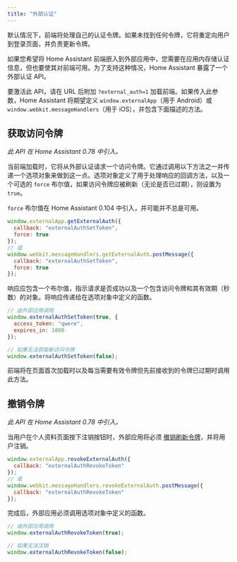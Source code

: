 ```yaml
---
title: "外部认证"
---
```


默认情况下，前端将处理自己的认证令牌。如果未找到任何令牌，它将重定向用户到登录页面，并负责更新令牌。

如果您希望将 Home Assistant 前端嵌入到外部应用中，您需要在应用内存储认证信息，但也要使其对前端可用。为了支持这种情况，Home Assistant 暴露了一个外部认证 API。

要激活此 API，请在 URL 后附加 `?external_auth=1` 加载前端。如果传入此参数，Home Assistant 将期望定义 `window.externalApp`（用于 Android）或 `window.webkit.messageHandlers`（用于 iOS），并包含下面描述的方法。

## 获取访问令牌

_此 API 在 Home Assistant 0.78 中引入。_

当前端加载时，它将从外部认证请求一个访问令牌。它通过调用以下方法之一并传递一个选项对象来做到这一点。选项对象定义了用于处理响应的回调方法，以及一个可选的 `force` 布尔值，如果访问令牌应被刷新（无论是否已过期），则设置为 `true`。

`force` 布尔值在 Home Assistant 0.104 中引入，并可能并不总是可用。

```js
window.externalApp.getExternalAuth({
  callback: "externalAuthSetToken",
  force: true
});
// 或
window.webkit.messageHandlers.getExternalAuth.postMessage({
  callback: "externalAuthSetToken",
  force: true
});
```

响应应包含一个布尔值，指示请求是否成功以及一个包含访问令牌和其有效期（秒数）的对象。将响应传递给在选项对象中定义的函数。

```js
// 由外部应用调用
window.externalAuthSetToken(true, {
  access_token: "qwere",
  expires_in: 1800
});

// 如果无法获取新访问令牌
window.externalAuthSetToken(false);
```

前端将在页面首次加载时以及每当需要有效令牌但先前接收到的令牌已过期时调用此方法。

## 撤销令牌

_此 API 在 Home Assistant 0.78 中引入。_

当用户在个人资料页面按下注销按钮时，外部应用将必须 [撤销刷新令牌](auth_api.md#revoking-a-refresh-token)，并将用户注销。

```js
window.externalApp.revokeExternalAuth({
  callback: "externalAuthRevokeToken"
});
// 或
window.webkit.messageHandlers.revokeExternalAuth.postMessage({
  callback: "externalAuthRevokeToken"
});
```

完成后，外部应用必须调用选项对象中定义的函数。

```js
// 由外部应用调用
window.externalAuthRevokeToken(true);

// 如果无法注销
window.externalAuthRevokeToken(false);